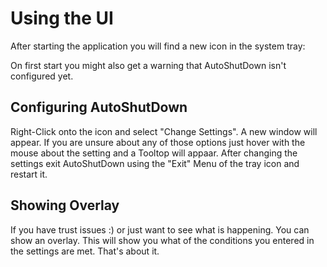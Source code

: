 # Using the UI

After starting the application you will find a new icon in the system tray:

On first start you might also get a warning that AutoShutDown isn't configured yet.

## Configuring AutoShutDown
Right-Click onto the icon and select "Change Settings". A new window will appear. If you are unsure about any of those options just hover with the mouse about the setting and a Tooltop will appaar. After changing the settings exit AutoShutDown using the "Exit" Menu of the tray icon and restart it.

## Showing Overlay
If you have trust issues :) or just want to see what is happening. You can show an overlay. This will show you what of the conditions you entered in the settings are met. That's about it.


